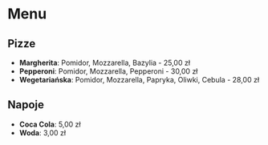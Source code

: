 # Menu

## Pizze
- **Margherita**: Pomidor, Mozzarella, Bazylia - 25,00 zł
- **Pepperoni**: Pomidor, Mozzarella, Pepperoni - 30,00 zł
- **Wegetariańska**: Pomidor, Mozzarella, Papryka, Oliwki, Cebula - 28,00 zł

## Napoje
- **Coca Cola**: 5,00 zł
- **Woda**: 3,00 zł
